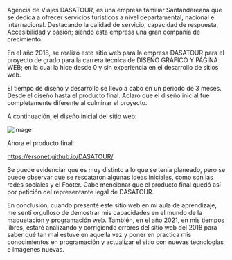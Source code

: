 Agencia de Viajes DASATOUR, es una empresa familiar Santandereana que se dedica a ofrecer servicios turísticos a nivel departamental, nacional e internacional. 
Destacando la calidad de servicio, capacidad de respuesta, Accesibilidad y pasión; siendo esta empresa una gran compañía de crecimiento.

En el año 2018, se realizó este sitio web para la empresa DASATOUR para el proyecto de grado para la carrera técnica de DISEÑO GRÁFICO Y PÁGINA WEB; en la cual la hice desde 0 y sin experiencia en el desarrollo de sitios web.

El tiempo de diseño y desarrollo se llevó a cabo en un periodo de 3 meses. Desde el diseño hasta el producto final. Aclaro que el diseño inicial fue completamente diferente al culminar el proyecto.

A continuación, el diseño inicial del sitio web:

![image](https://user-images.githubusercontent.com/73356820/135299232-7080eb89-bc28-47cb-b834-2e275ace17a6.png)

Ahora el producto final:

https://ersonet.github.io/DASATOUR/

Se puede evidenciar que es muy distinto a lo que se tenía planeado, pero se puede observar que se rescataron algunas ideas iniciales, como son las redes sociales y el Footer. Cabe mencionar que el producto final quedó así por petición del representante legal de DASATOUR.  

En conclusión, cuando presenté este sitio web en mi aula de aprendizaje, me sentí orgulloso de demostrar mis capacidades en el mundo de la maquetación y programación web. 
También, en el año 2021, en mis tiempos libres, estaré analizando y corrigiendo errores del sitio web del 2018 para saber qué tan mal estuve en aquella vez y poner en practica mis conocimientos en programación y actualizar el sitio con nuevas tecnologías e imágenes nuevas.
